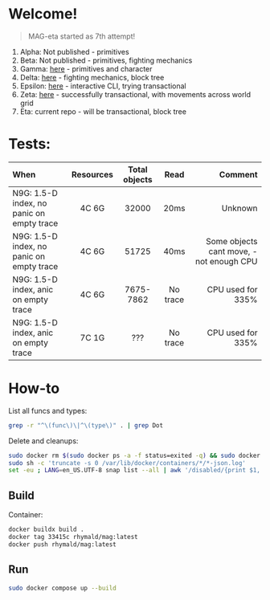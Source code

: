 # Welcome!

> MAG-eta started as 7th attempt!

1. Alpha: Not published - primitives
2. Beta: Not published - primitives, fighting mechanics
3. Gamma: [here](https://github.com/rhymald/mag-gamma/tree/MBF-elemental-state-refactoring) - primitives and character
4. Delta: [here](https://github.com/rhymald/mag-delta/tree/N33-player-refactoring) - fighting mechanics, block tree
5. Epsilon: [here](https://github.com/rhymald/mag-epsilon/tree/N3G-character) - interactive CLI, trying transactional
6. Zeta: [here](https://github.com/rhymald/mag-zeta/tree/N7S-world) - successfully transactional, with movements across world grid
7. Eta: current repo - will be transactional, block tree

# Tests: 

|When|Resources|Total objects|Read|Comment|
|:-|:-:|:-:|:-:|-:|
|N9G: 1.5-D index, no panic on empty trace|4C 6G|32000|20ms|Unknown|
|N9G: 1.5-D index, no panic on empty trace|4C 6G|51725|40ms|Some objects cant move, - not enough CPU|
|N9G: 1.5-D index, anic on empty trace|4C 6G|7675-7862|No trace|CPU used for 335%|
|N9G: 1.5-D index, anic on empty trace|7C 1G|???|No trace|CPU used for 335%|

# How-to

List all funcs and types:
```bash
grep -r "^\(func\)\|^\(type\)" . | grep Dot
```

Delete and cleanups: 
```bash
sudo docker rm $(sudo docker ps -a -f status=exited -q) && sudo docker rmi $(sudo docker images -a -q)
sudo sh -c 'truncate -s 0 /var/lib/docker/containers/*/*-json.log'
set -eu ; LANG=en_US.UTF-8 snap list --all | awk '/disabled/{print $1, $3}' | while read snapname revision; do ; snap remove "$snapname" --revision="$revision" ; done
```

## Build

Container: 

```bash
docker buildx build .
docker tag 33415c rhymald/mag:latest
docker push rhymald/mag:latest
```

## Run

```bash
sudo docker compose up --build
```
